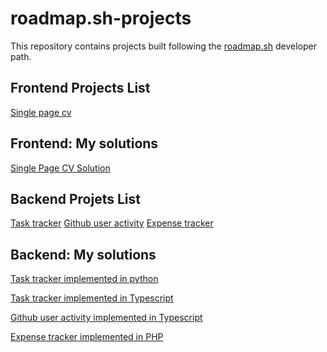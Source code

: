 # roadmap.sh-projects
This repository contains projects built following the [roadmap.sh](https://roadmap.sh/) developer path.

## Frontend Projects List
[Single page cv](https://roadmap.sh/projects/single-page-cv)

## Frontend: My solutions
<p>
  <a href='/Frontend/01-Single-page-cv/'> Single Page CV Solution</a>
</p>


## Backend Projets List
[Task tracker](https://roadmap.sh/projects/task-tracker)
[Github user activity](https://roadmap.sh/projects/github-user-activity)
[Expense tracker](https://roadmap.sh/projects/expense-tracker)


## Backend: My solutions
<p>
  <a href='/Backend/task_tracker/V-python/'>Task tracker implemented in python</a>
</p>
<p>
  <a href='/Backend/task_tracker/V-typescript/'>Task tracker implemented in Typescript</a>
</p>
<p>
  <a href='/Backend/github_activity/V-typescript/'>Github user activity implemented in Typescript</a>
</p>
<p>
  <a href='/Backend/expense_tracker/V-php/'>Expense tracker implemented in PHP</a>
</p>
